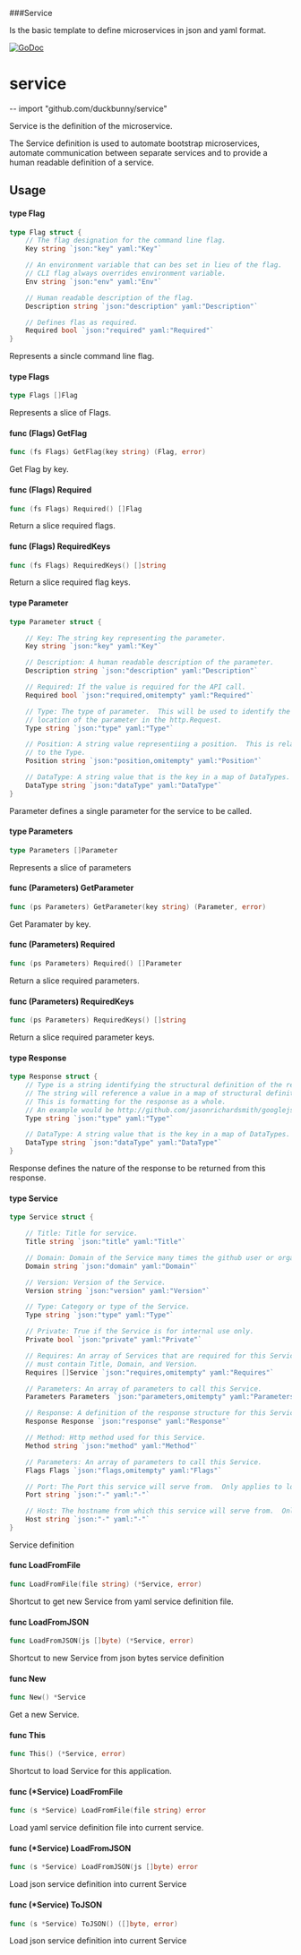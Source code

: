 ###Service

Is the basic template to define microservices in json and yaml format.

[![GoDoc](https://godoc.org/github.com/duckbunny/service?status.svg)](https://godoc.org/github.com/duckbunny/service)


# service
--
    import "github.com/duckbunny/service"

Service is the definition of the microservice.

The Service definition is used to automate bootstrap microservices, automate
communication between separate services and to provide a human readable
definition of a service.


## Usage

#### type Flag

```go
type Flag struct {
	// The flag designation for the command line flag.
	Key string `json:"key" yaml:"Key"`

	// An environment variable that can bes set in lieu of the flag.
	// CLI flag always overrides environment variable.
	Env string `json:"env" yaml:"Env"`

	// Human readable description of the flag.
	Description string `json:"description" yaml:"Description"`

	// Defines flas as required.
	Required bool `json:"required" yaml:"Required"`
}
```

Represents a sincle command line flag.

#### type Flags

```go
type Flags []Flag
```

Represents a slice of Flags.

#### func (Flags) GetFlag

```go
func (fs Flags) GetFlag(key string) (Flag, error)
```
Get Flag by key.

#### func (Flags) Required

```go
func (fs Flags) Required() []Flag
```
Return a slice required flags.

#### func (Flags) RequiredKeys

```go
func (fs Flags) RequiredKeys() []string
```
Return a slice required flag keys.

#### type Parameter

```go
type Parameter struct {

	// Key: The string key representing the parameter.
	Key string `json:"key" yaml:"Key"`

	// Description: A human readable description of the parameter.
	Description string `json:"description" yaml:"Description"`

	// Required: If the value is required for the API call.
	Required bool `json:"required,omitempty" yaml:"Required"`

	// Type: The type of parameter.  This will be used to identify the
	// location of the parameter in the http.Request.
	Type string `json:"type" yaml:"Type"`

	// Position: A string value representiing a position.  This is relative
	// to the Type.
	Position string `json:"position,omitempty" yaml:"Position"`

	// DataType: A string value that is the key in a map of DataTypes.
	DataType string `json:"dataType" yaml:"DataType"`
}
```

Parameter defines a single parameter for the service to be called.

#### type Parameters

```go
type Parameters []Parameter
```

Represents a slice of parameters

#### func (Parameters) GetParameter

```go
func (ps Parameters) GetParameter(key string) (Parameter, error)
```
Get Paramater by key.

#### func (Parameters) Required

```go
func (ps Parameters) Required() []Parameter
```
Return a slice required parameters.

#### func (Parameters) RequiredKeys

```go
func (ps Parameters) RequiredKeys() []string
```
Return a slice required parameter keys.

#### type Response

```go
type Response struct {
	// Type is a string identifying the structural definition of the response.
	// The string will reference a value in a map of structural definitions.
	// This is formatting for the response as a whole.
	// An example would be http://github.com/jasonrichardsmith/googlejson
	Type string `json:"type" yaml:"Type"`

	// DataType: A string value that is the key in a map of DataTypes.
	DataType string `json:"dataType" yaml:"DataType"`
}
```

Response defines the nature of the response to be returned from this response.

#### type Service

```go
type Service struct {

	// Title: Title for service.
	Title string `json:"title" yaml:"Title"`

	// Domain: Domain of the Service many times the github user or organization.
	Domain string `json:"domain" yaml:"Domain"`

	// Version: Version of the Service.
	Version string `json:"version" yaml:"Version"`

	// Type: Category or type of the Service.
	Type string `json:"type" yaml:"Type"`

	// Private: True if the Service is for internal use only.
	Private bool `json:"private" yaml:"Private"`

	// Requires: An array of Services that are required for this Service,
	// must contain Title, Domain, and Version.
	Requires []Service `json:"requires,omitempty" yaml:"Requires"`

	// Parameters: An array of parameters to call this Service.
	Parameters Parameters `json:"parameters,omitempty" yaml:"Parameters"`

	// Response: A definition of the response structure for this Service.
	Response Response `json:"response" yaml:"Response"`

	// Method: Http method used for this Service.
	Method string `json:"method" yaml:"Method"`

	// Parameters: An array of parameters to call this Service.
	Flags Flags `json:"flags,omitempty" yaml:"Flags"`

	// Port: The Port this service will serve from.  Only applies to local instance.
	Port string `json:"-" yaml:"-"`

	// Host: The hostname from which this service will serve from.  Only applies to local instance.
	Host string `json:"-" yaml:"-"`
}
```

Service definition

#### func  LoadFromFile

```go
func LoadFromFile(file string) (*Service, error)
```
Shortcut to get new Service from yaml service definition file.

#### func  LoadFromJSON

```go
func LoadFromJSON(js []byte) (*Service, error)
```
Shortcut to new Service from json bytes service definition

#### func  New

```go
func New() *Service
```
Get a new Service.

#### func  This

```go
func This() (*Service, error)
```
Shortcut to load Service for this application.

#### func (*Service) LoadFromFile

```go
func (s *Service) LoadFromFile(file string) error
```
Load yaml service definition file into current service.

#### func (*Service) LoadFromJSON

```go
func (s *Service) LoadFromJSON(js []byte) error
```
Load json service definition into current Service

#### func (*Service) ToJSON

```go
func (s *Service) ToJSON() ([]byte, error)
```
Load json service definition into current Service

